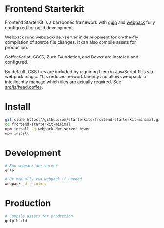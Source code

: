 # Frontend Starterkit

Frontend StarterKit is a barebones framework with [gulp](http://gulpjs.com/) and [webpack](http://webpack.github.io/) fully configured for rapid development.

Webpack runs webpack-dev-server in development for on-the-fly compilation of source file changes. It can also compile assets for production. 

CoffeeScript, SCSS, Zurb Foundation, and Bower are installed and configured.

By default, CSS files are included by requiring them in JavaScript files via webpack magic. This reduces network latency and allows webpack to intelligently manage which files are actually required. See [src/js/head.coffee](https://github.com/starterkits/frontend-starterkit-minimal/blob/master/src/js/head.coffee).


# Install

```bash
git clone https://github.com/starterkits/frontend-starterkit-minimal.git
cd frontend-starterkit-minimal
npm install -g webpack-dev-server bower
npm install
```

# Development

```bash
# Run webpack-dev-server
gulp

# Or manually run webpack if needed
webpack -d --colors
```

# Production

```bash
# Compile assets for production
gulp build
```
